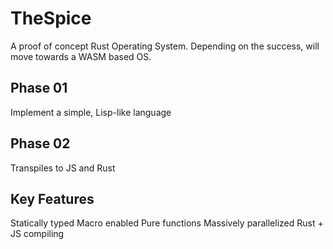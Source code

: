 # TheSpice
A proof of concept Rust Operating System. Depending on the success, will move towards a WASM based OS.


## Phase 01
Implement a simple, Lisp-like language 

## Phase 02
Transpiles to JS and Rust

## Key Features
Statically typed
Macro enabled
Pure functions
Massively parallelized
Rust + JS compiling
